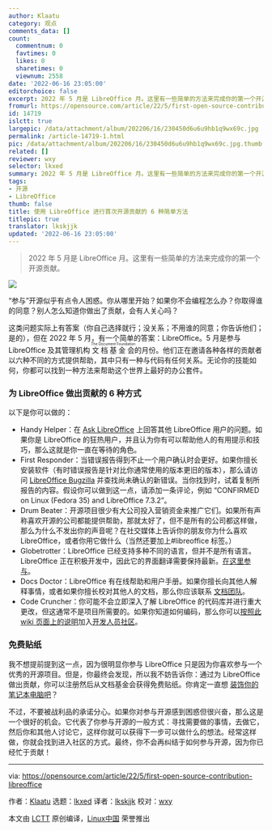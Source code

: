 ```yaml
---
author: Klaatu
category: 观点
comments_data: []
count:
  commentnum: 0
  favtimes: 0
  likes: 0
  sharetimes: 0
  viewnum: 2558
date: '2022-06-16 23:05:00'
editorchoice: false
excerpt: 2022 年 5 月是 LibreOffice 月。这里有一些简单的方法来完成你的第一个开源贡献。
fromurl: https://opensource.com/article/22/5/first-open-source-contribution-libreoffice
id: 14719
islctt: true
largepic: /data/attachment/album/202206/16/230450d6u6u9hb1q9wx69c.jpg
permalink: /article-14719-1.html
pic: /data/attachment/album/202206/16/230450d6u6u9hb1q9wx69c.jpg.thumb.jpg
related: []
reviewer: wxy
selector: lkxed
summary: 2022 年 5 月是 LibreOffice 月。这里有一些简单的方法来完成你的第一个开源贡献。
tags:
- 开源
- LibreOffice
thumb: false
title: 使用 LibreOffice 进行首次开源贡献的 6 种简单方法
titlepic: true
translator: lkskjjk
updated: '2022-06-16 23:05:00'
---
```



> 
> 2022 年 5 月是 LibreOffice 月。这里有一些简单的方法来完成你的第一个开源贡献。
> 
> 
> 


![](/data/attachment/album/202206/16/230450d6u6u9hb1q9wx69c.jpg)


“参与”开源似乎有点令人困惑。你从哪里开始？如果你不会编程怎么办？你取得谁的同意？别人怎么知道你做出了贡献，会有人关心吗？


这类问题实际上有答案（你自己选择就行；没关系；不用谁的同意；你告诉他们；是的），但在 2022 年 5 月，有一个简单的答案：LibreOffice。5 月是参与 LibreOffice 及其管理机构 <ruby> 文档基金会 <rt>  The Document Foundation </rt></ruby> 的月份。他们正在邀请各种各样的贡献者以六种不同的方式提供帮助，其中只有一种与代码有任何关系。无论你的技能如何，你都可以找到一种方法来帮助这个世界上最好的办公套件。


### 为 LibreOffice 做出贡献的 6 种方式


以下是你可以做的：


* Handy Helper：在 [Ask LibreOffice](http://ask.libreoffice.org/) 上回答其他 LibreOffice 用户的问题。如果你是 LibreOffice 的狂热用户，并且认为你有可以帮助他人的有用提示和技巧，那么这就是你一直在等待的角色。
* First Responder：当错误报告得到不止一个用户确认时会更好。如果你擅长安装软件（有时错误报告是针对比你通常使用的版本更旧的版本），那么请访问 [LibreOffice Bugzilla](https://bugs.documentfoundation.org/buglist.cgi?bug_status=__open__&content=&no_redirect=1&order=changeddate%20DESC%2Cpriority%2Cbug_severity&product=&query_based_on=&query_format=specific) 并查找尚未确认的新错误。当你找到时，试着复制所报告的内容。假设你可以做到这一点，请添加一条评论，例如 “CONFIRMED on Linux (Fedora 35) and LibreOffice 7.3.2”。
* Drum Beater：开源项目很少有大公司投入营销资金来推广它们。如果所有声称喜欢开源的公司都能提供帮助，那就太好了，但不是所有的公司都这样做，那么为什么不发出你的声音呢？在社交媒体上告诉你的朋友你为什么喜欢 LibreOffice，或者你用它做什么（当然还要加上#libreoffice 标签。）
* Globetrotter：LibreOffice 已经支持多种不同的语言，但并不是所有语言。 LibreOffice 正在积极开发中，因此它的界面翻译需要保持最新。[在这里参与](https://www.libreoffice.org/community/localization/)。
* Docs Doctor：LibreOffice 有在线帮助和用户手册。如果你擅长向其他人解释事情，或者如果你擅长校对其他人的文档，那么你应该联系 [文档团队](https://www.libreoffice.org/community/docs-team)。
* Code Cruncher：你可能不会立即深入了解 LibreOffice 的代码库并进行重大更改，但这通常不是项目所需要的。如果你知道如何编码，那么你可以[按照此 wiki 页面上的说明](https://wiki.documentfoundation.org/Development/GetInvolved)加入[开发人员社区](https://www.libreoffice.org/community/developers/)。


### 免费贴纸


我不想提前提到这一点，因为很明显你参与 LibreOffice 只是因为你喜欢参与一个优秀的开源项目。但是，你最终会发现，所以我不妨告诉你：通过为 LibreOffice 做出贡献，你可以注册然后从文档基金会获得免费贴纸。你肯定一直想 [装饰你的笔记本电脑吧](https://opensource.com/business/15/11/open-source-stickers)？


不过，不要被战利品的承诺分心。如果你对参与开源感到困惑但很兴奋，那么这是一个很好的机会。它代表了你参与开源的一般方式：寻找需要做的事情，去做它，然后你和其他人讨论它，这样你就可以获得下一步可以做什么的想法。经常这样做，你就会找到进入社区的方式。最终，你不会再纠结于如何参与开源，因为你已经忙于贡献！




---


via: <https://opensource.com/article/22/5/first-open-source-contribution-libreoffice>


作者：[Klaatu](https://opensource.com/users/klaatu) 选题：[lkxed](https://github.com/lkxed) 译者：[lkskjjk](https://github.com/lkskjjk) 校对：[wxy](https://github.com/wxy)


本文由 [LCTT](https://github.com/LCTT/TranslateProject) 原创编译，[Linux中国](https://linux.cn/) 荣誉推出